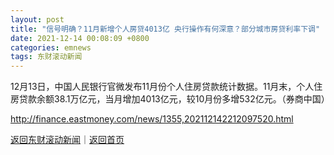 ```yaml
---
layout: post
title: "信号明确？11月新增个人房贷4013亿 央行操作有何深意？部分城市房贷利率下调"
date: 2021-12-14 00:08:09 +0800
categories: emnews
tags: 东财滚动新闻
---
```


12月13日，中国人民银行官微发布11月份个人住房贷款统计数据。11月末，个人住房贷款余额38.1万亿元，当月增加4013亿元，较10月份多增532亿元。（券商中国）

<http://finance.eastmoney.com/news/1355,202112142212097520.html>

[返回东财滚动新闻](//finews.withounder.com/emnews/)｜[返回首页](//finews.withounder.com/)
